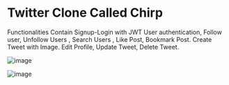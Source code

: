 # Twitter Clone Called Chirp
Functionalities Contain Signup-Login with JWT User authentication, 
Follow user, Unfollow Users , Search Users , Like Post, Bookmark Post.
Create Tweet with Image.
Edit Profile, Update Tweet, Delete Tweet.

![image](https://github.com/singhhgurjot/miniTwitter/assets/104247162/f4886391-4c61-4fda-a53b-689bf96729d2)

![image](https://github.com/singhhgurjot/miniTwitter/assets/104247162/55ca4d80-03c4-4a5b-b8e9-c1631f4b1f6b)
